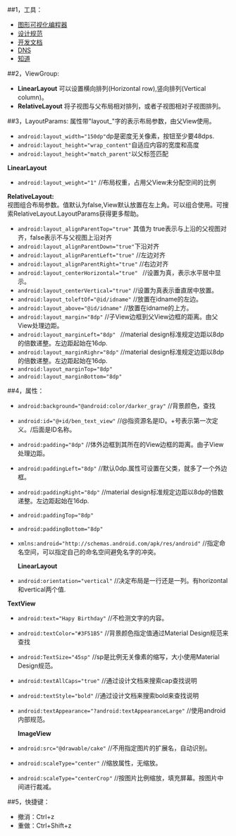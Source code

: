 ##1，工具：


- [图形可视化编程器](http://labs.udacity.com/android-visualizer/#/android/sandbox)
- [设计规范](https://www.google.com/design/spec/material-design/introduction.html)
- [开发文档](https://developer.android.com/reference/packages.html)
- [DNS](115.159.19.22)
- [知道](http://stackoverflow.com/)

##2，ViewGroup: 
- **LinearLayout**               可以设置横向排列(Horizontal row),竖向排列(Vertical column)。
- **RelativeLayout**             将子视图与父布局相对排列，或者子视图相对子视图排列。

##3，LayoutParams:
属性带"layout_"字的表示布局参数，由父View使用。
 


- `android:layout_width="150dp"`dp是密度无关像素，按钮至少要48dps.
- `android:layout_height="wrap_content"`自适应内容的宽度和高度
- `android:layout_height="match_parent"`以父标签匹配

 **LinearLayout**

- `android:layout_weight="1"`                    //布局权重，占用父View未分配空间的比例

**RelativeLayout:**      
视图组合布局参数。值默认为false,View默认放置在左上角。可以组合使用。可搜索RelativeLayout.LayoutParams获得更多帮助。

- `android:layout_alignParentTop="true"`         其值为 true表示与上沿的父视图对齐，false表示不与父视图上沿对齐
- `android:layout_alignParentDown="true"`下沿对齐
- `android:layout_alignParentLeft="true"`        //左边对齐
- `android:layout_alignParentRight="true"`       //右边对齐
- `android:layout_centerHorizontal="true" `      //设置为真，表示水平居中显示。
- `android:layout_centerVertical="true"`         //设置为真表示垂直居中放置。
- `android:layout_toleftOf="@id/idname"`         //放置在idname的左边。
- `android:layout_above="@id/idname"`            //放置在idname的上方。
- `android:layout_margin="8dp"`                  //子View边框到父View边框的距离。由父View处理边距。
- `android:layout_marginLeft="8dp" `          //material design标准规定边距以8dp的倍数递整。左边距起始在16dp.
- `android:layout_marginRighr="8dp"`          //material design标准规定边距以8dp的倍数递整。左边距起始在16dp.
- `android:layout_marginTop="8dp"`
- `android:layout_marginBottom="8dp"`

##4，属性：
- `android:background="@android:color/darker_gray"`   //背景颜色，查找
- `android:id="@+id/ben_text_view"`        //@指资源名是ID。+号表示第一次定义。/后面是ID名称。
- `android:padding="8dp"`                  //体外边框到其所在的View边框的距离。由子View处理边距。
- `android:paddingLeft="8dp"`           //默认0dp.属性可设置在父类，就多了一个外边框。
- `android:paddingRight="8dp"`          //material design标准规定边距以8dp的倍数递整。左边距起始在16dp.
- `android:paddingTop="8dp"` 
- `android:paddingBottom="8dp"`
- `xmlns:android="http://schemas.android.com/apk/res/android"`  //指定命名空间，可以指定自己的命名空间避免名字的冲突。

   **LinearLayout**



- `android:orientation="vertical"`         //决定布局是一行还是一列。有horizontal和vertical两个值. 
  
 **TextView**

- `android:text="Hapy Birthday"`           //不检测文字的内容。
- `android:textColor="#3F51B5"`            //背景颜色指定值通过Material Design规范来查找
- `android:TextSize="45sp"`                //sp是比例无关像素的缩写，大小使用Material Design规范。
- `android:textAllCaps="true"`             //通过设计文档来搜索cap查找说明
- `android:textStyle="bold"`               //通过设计文档来搜索bold来查找说明
- `android:textAppearance="?android:textAppearanceLarge"`      //使用android内部规范。
 
  **ImageView**

- `android:src="@drawable/cake"`           //不用指定图片的扩展名，自动识别。
- `android:scaleType="center"`             //缩放属性，无缩放。
- `android:scaleType="centerCrop"`          //按图片比例缩放，填充屏幕。按图片中间进行裁减。

##5，快捷键：


- 撤消：Ctrl+z
- 重做：Ctrl+Shift+z

